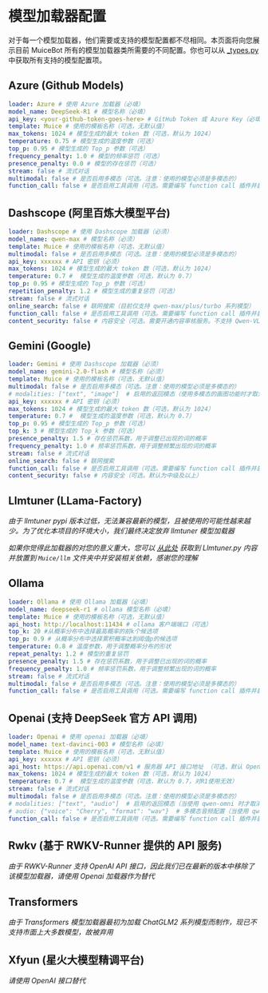 # 模型加载器配置

对于每一个模型加载器，他们需要或支持的模型配置都不尽相同。本页面将向您展示目前 MuiceBot 所有的模型加载器类所需要的不同配置。你也可以从 [_types.py](https://github.com/Moemu/MuiceBot/blob/main/Muice/llm/_types.py) 中获取所有支持的模型配置项。

## Azure (Github Models)

```yaml
loader: Azure # 使用 Azure 加载器（必填）
model_name: DeepSeek-R1 # 模型名称（必填）
api_key: <your-github-token-goes-here> # GitHub Token 或 Azure Key（必填）
template: Muice # 使用的模板名称（可选，无默认值）
max_tokens: 1024 # 模型生成的最大 token 数（可选，默认为 1024）
temperature: 0.75 # 模型生成的温度参数（可选）
top_p: 0.95 # 模型生成的 Top_p 参数（可选）
frequency_penalty: 1.0 # 模型的频率惩罚（可选）
presence_penalty: 0.0 # 模型的存在惩罚（可选）
stream: false # 流式对话
multimodal: false # 是否启用多模态（可选。注意：使用的模型必须是多模态的）
function_call: false # 是否启用工具调用（可选。需要编写 function call 插件并启用）
```

## Dashscope (阿里百炼大模型平台)

```yaml
loader: Dashscope # 使用 Dashscope 加载器（必须）
model_name: qwen-max # 模型名称（必须）
template: Muice # 使用的模板名称（可选，无默认值）
multimodal: false # 是否启用多模态（可选。注意：使用的模型必须是多模态的）
api_key: xxxxxx # API 密钥（必须）
max_tokens: 1024 # 模型生成的最大 token 数（可选，默认为 1024）
temperature: 0.7 #  模型生成的温度参数（可选，默认为 0.7）
top_p: 0.95 # 模型生成的 Top_p 参数（可选）
repetition_penalty: 1.2 # 模型生成的重复惩罚（可选）
stream: false # 流式对话
online_search: false # 联网搜索（目前仅支持 qwen-max/plus/turbo 系列模型）
function_call: false # 是否启用工具调用（可选。需要编写 function call 插件并启用）
content_security: false # 内容安全（可选。需要开通内容审核服务。不支持 Qwen-VL、Qwen-Audio 系列模型）
```

## Gemini (Google)

```yaml
loader: Gemini # 使用 Dashscope 加载器（必须）
model_name: gemini-2.0-flash # 模型名称（必须）
template: Muice # 使用的模板名称（可选，无默认值）
multimodal: false # 是否启用多模态（可选。注意：使用的模型必须是多模态的）
# modalities: ["text", "image"]  # 启用的返回模态（使用多模态的画图功能时才取消注释此配置项）
api_key: xxxxxx # API 密钥（必须）
max_tokens: 1024 # 模型生成的最大 token 数（可选，默认为 1024）
temperature: 0.7 #  模型生成的温度参数（可选，默认为 0.7）
top_p: 0.95 # 模型生成的 Top_p 参数（可选）
top_k: 3 # 模型生成的 Top_k 参数（可选）
presence_penalty: 1.5 # 存在惩罚系数，用于调整已出现的词的概率
frequency_penalty: 1.0 # 频率惩罚系数，用于调整频繁出现的词的概率
stream: false # 流式对话
online_search: false # 联网搜索
function_call: false # 是否启用工具调用（可选。需要编写 function call 插件并启用）
content_security: false # 内容安全（可选。默认为中级及以上）
```

## Llmtuner (LLama-Factory)

*由于 llmtuner pypi 版本过低，无法兼容最新的模型，且被使用的可能性越来越少。为了优化本项目的环境大小，我们最终决定放弃 llmtuner 模型加载器*

*如果你觉得此加载器的对您的意义重大，您可以 [从此处](https://github.com/Moemu/MuiceBot/blob/f62969871a296744c1b601730c3027816a4fe133/Muice/llm/Llmtuner.py) 获取到 Llmtuner.py 内容并放置到 `Muice/llm` 文件夹中并安装相关依赖，感谢您的理解*

## Ollama

```yaml
loader: Ollama # 使用 Ollama 加载器（必填）
model_name: deepseek-r1 # ollama 模型名称（必填）
template: Muice # 使用的模板名称（可选，无默认值）
api_host: http://localhost:11434 # ollama 客户端端口（可选）
top_k: 20 #从概率分布中选择最高概率的前k个候选项
top_p: 0.9 # 从概率分布中选择累积概率达到阈值p的候选项
temperature: 0.8 # 温度参数，用于调整概率分布的形状
repeat_penalty: 1.2 # 模型的重复惩罚
presence_penalty: 1.5 # 存在惩罚系数，用于调整已出现的词的概率
frequency_penalty: 1.0 # 频率惩罚系数，用于调整频繁出现的词的概率
stream: false # 流式对话
multimodal: false # 是否启用多模态（可选。注意：使用的模型必须是多模态的）
function_call: false # 是否启用工具调用（可选。需要编写 function call 插件并启用）
```

## Openai (支持 DeepSeek 官方 API 调用)

```yaml
loader: Openai # 使用 openai 加载器（必填）
model_name: text-davinci-003 # 模型名称（必填）
template: Muice # 使用的模板名称（可选，无默认值）
api_key: xxxxxx # API 密钥（必须）
api_host: https://api.openai.com/v1 # 服务器 API 接口地址 （可选，默认 OpenAI 服务）
max_tokens: 1024 # 模型生成的最大 token 数（可选，默认为 1024）
temperature: 0.7 #  模型生成的温度参数（可选，默认为 0.7，对R1使用无效）
stream: false # 流式对话
multimodal: false # 是否启用多模态（可选。注意：使用的模型必须是多模态的）
# modalities: ["text", "audio"]  # 启用的返回模态（当使用 qwen-omni 时才取消注释此配置项）
# audio: {"voice": "Cherry", "format": "wav"}  # 多模态音频配置（当使用 qwen-omni 时才取消注释此配置项）
function_call: false # 是否启用工具调用（可选。需要编写 function call 插件并启用）
```

## Rwkv (基于 RWKV-Runner 提供的 API 服务)

*由于 RWKV-Runner 支持 OpenAI API 接口，因此我们已在最新的版本中移除了该模型加载器，请使用 Openai 加载器作为替代*

## Transformers

*由于 Transformers 模型加载器最初为加载 ChatGLM2 系列模型而制作，现已不支持市面上大多数模型，故被弃用*


## Xfyun (星火大模型精调平台)

*请使用 OpenAI 接口替代*